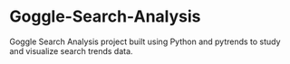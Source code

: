 # Goggle-Search-Analysis
Goggle Search Analysis project built using Python and pytrends to study and visualize search trends data.
